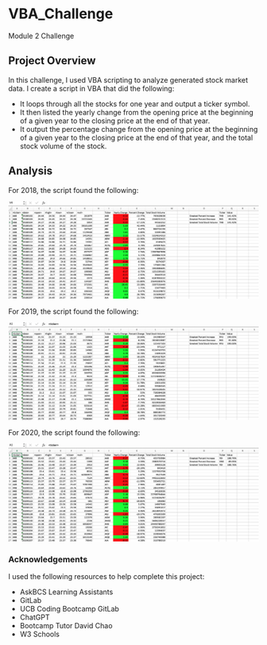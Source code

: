 # VBA_Challenge
Module 2 Challenge

## Project Overview
In this challenge, I used VBA scripting to analyze generated stock market data. I create a script in VBA that did the following:
* It loops through all the stocks for one year and output a ticker symbol.
* It then listed the yearly change from the opening price at the beginning of a given year to the closing price at the end of that year.
* It output the percentage change from the opening price at the beginning of a given year to the closing price at the end of that year, and the total stock volume of the stock. 

## Analysis
For 2018, the script found the following:

![](https://github.com/Houdini24/VBA_Challenge/blob/main/Resources/2018.png)

For 2019, the script found the following:

![](https://github.com/Houdini24/VBA_Challenge/blob/main/Resources/2019.png)

For 2020, the script found the following:

![](https://github.com/Houdini24/VBA_Challenge/blob/main/Resources/2020.png)

### Acknowledgements
I used the following resources to help complete this project:

* AskBCS Learning Assistants
* GitLab
* UCB Coding Bootcamp GitLab
* ChatGPT
* Bootcamp Tutor David Chao
* W3 Schools
